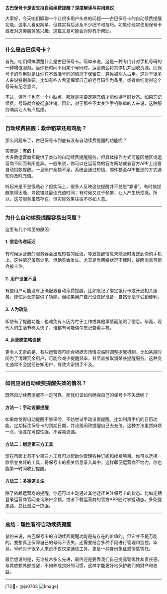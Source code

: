 **古巴保号卡是否支持自动续费提醒？深度解读与实用建议**

大家好，今天咱们聊聊一个让很多用户头疼的问题——古巴保号卡的自动续费提醒功能。这事儿看似简单，但其实背后涉及不少细节和技巧。如果你经常使用保号卡或者对这类服务感兴趣，这篇文章可能会对你有所帮助。

---

### **什么是古巴保号卡？**
首先，咱们得搞清楚什么是古巴保号卡。简单来说，这是一种专门针对手机号码的一种增值服务。当你长时间不用某个号码时，运营商会将其停机并回收资源。而保号卡的作用就是让你在不激活号码的情况下保留它，避免被别人占用。这对于很多人来说特别重要，比如有些人希望保留自己的老号码作为备用，或者单纯觉得这个号码有纪念意义。

不过，保号卡也有一个小缺点，那就是需要定期充值才能维持号码状态。如果忘记续费，号码就会被彻底注销。因此，对于那些不太关注手机账单的人来说，这种服务确实让人有点焦虑。

---

### **自动续费提醒：救命稻草还是鸡肋？**
那么问题来了，古巴保号卡到底有没有自动续费提醒的功能呢？

答案是：**有的！**  
大多数运营商都提供了类似的自动续费提醒服务，但具体操作方式可能因地区或运营商不同而有所差异。一般来说，你可以在运营商的官方网站或者官方APP上设置自动扣款提醒。一旦账户余额不足，系统会通过短信、邮件甚至APP推送的方式通知你及时充值。

听起来是不是很贴心？但实际上，很多人反映这些提醒并不总是“靠谱”。有时候提醒来得太晚，导致错过最佳充值时间；有时候又过于频繁，让人产生厌烦感。所以，这项服务虽然存在，但实际效果往往不尽如人意。

---

### **为什么自动续费提醒容易出问题？**
这里有几个常见的原因：

#### 1. **信息传递延迟**
有时候运营商的服务器会出现短暂的延迟，导致提醒信息未能及时发送到你的手机上。这种情况虽然少见，但确实会发生。尤其是当网络状况不佳时，提醒消息可能会被卡住。

#### 2. **用户设置不当**
有些用户可能没有正确配置自动续费提醒，比如忘记了绑定银行卡或开通相关服务。即使运营商提供了功能，但如果用户自己没做好准备，自然无法享受到便利。

#### 3. **人为疏忽**
即使有了提醒功能，也难免有人因为忙于工作或其他事情而忽略了信息。毕竟，现代人的生活节奏太快了，谁都有可能偶尔忘记查看手机。

#### 4. **运营商策略调整**
更令人无奈的是，有些运营商可能会根据市场情况临时调整提醒机制。比如某段时间为了清理冗余用户，可能会减少提醒频率，甚至直接取消某些提醒服务。这种变化通常不会提前告知用户，导致大家措手不及。

---

### **如何应对自动续费提醒失效的情况？**
既然自动续费提醒不一定可靠，那我们该如何确保自己的保号卡不失效呢？

#### 方法一：手动设置提醒
如果你觉得自动提醒不够保险，不妨尝试手动设置提醒。比如利用手机的日历功能，定期标注保号卡的到期日期，并设置闹钟提醒自己去充值。这种方法虽然麻烦一点，但胜在可控性强，不容易遗漏。

#### 方法二：绑定第三方工具
现在市面上有不少第三方工具可以帮助你管理各种订阅和续费项目。你可以选择一款信誉良好的工具，将保号卡的相关信息录入其中，这样即便运营商不给力，你也能第一时间收到提醒。

#### 方法三：多渠道关注
除了依赖运营商的提醒，你还可以主动通过其他途径关注保号卡的状态。比如定期登录运营商官网查询账户余额，或者下载运营商的官方APP随时掌握动态。多条腿走路，总比孤注一掷强。

---

### **总结：理性看待自动续费提醒**
总的来说，古巴保号卡的自动续费提醒功能是有存在的价值的，但它并不是万能的。要想真正保障自己的号码不丢失，还需要结合多种手段进行管理和监控。毕竟，号码对于很多人来说不仅仅是通信工具，更是一种身份象征或情感寄托。

最后想说的是，无论技术多么先进，最终还是要靠我们自己提高警惕性和责任感。与其依赖外部提醒，不如养成良好的习惯，这样才能更好地保护我们的财产和权益。

---

[TG💪+ @jx0703 ![Image](https://github.com/user-attachments/assets/dbca1d08-cadb-493c-b0ec-ad6f7a83f270)]
